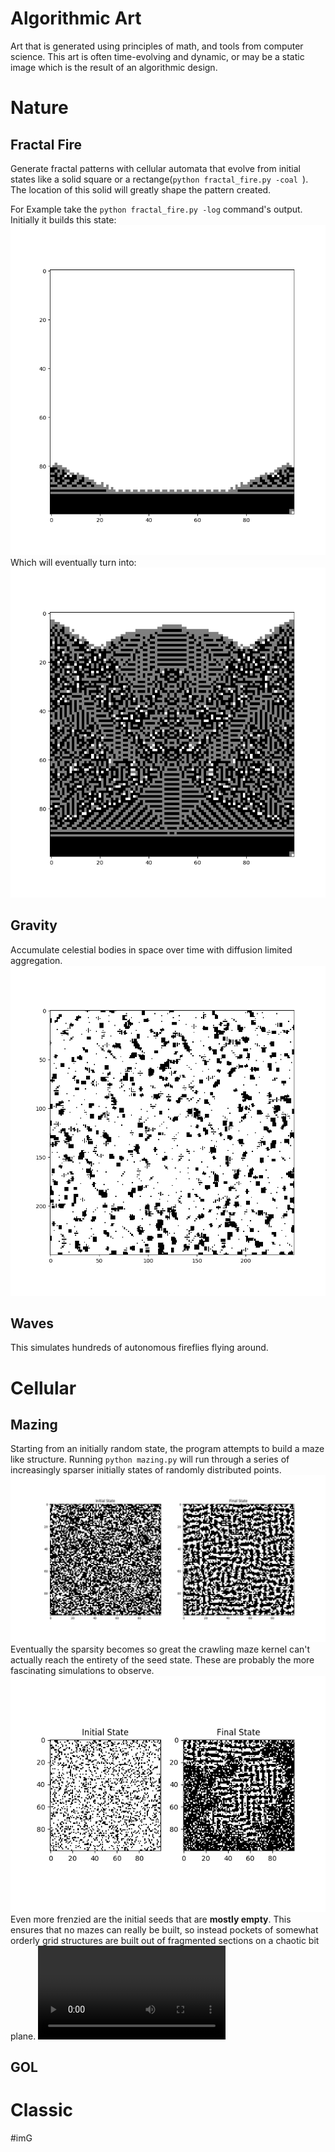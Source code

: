 # **Algorithmic Art**
Art that is generated using principles of math, 
and tools from computer science. This art is 
often time-evolving and dynamic, or may be a 
static image which is the result of an algorithmic 
design. 

# Nature
## Fractal Fire
Generate fractal patterns with cellular automata that evolve from initial states 
like a solid square or a rectange(```python fractal_fire.py -coal ```). The location of this solid will greatly shape
the pattern created. 

For Example take the ``python fractal_fire.py -log`` command's output. Initially it
builds this state:
![fire_place](https://raw.githubusercontent.com/TylersDurden/AlgorithmicArt/master/Nature/images/fireplace.png)
Which will eventually turn into:
![blazing](https://raw.githubusercontent.com/TylersDurden/AlgorithmicArt/master/Nature/images/pattern.png)

## Gravity 
Accumulate celestial bodies in space over time with diffusion limited aggregation. 
![galactic](https://raw.githubusercontent.com/TylersDurden/AlgorithmicArt/master/Nature/images/gen_galactic.png)

## Waves
This simulates hundreds of autonomous fireflies flying around. 

# Cellular

## Mazing 
Starting from an initially random state, the program attempts to build a maze like structure. 
Running ```python mazing.py``` will run through a series of increasingly sparser initially states
of randomly distributed points. 
![Example_Maze](https://raw.githubusercontent.com/TylersDurden/AlgorithmicArt/master/cellular/images/maze.png)
Eventually the sparsity becomes so great the crawling maze kernel can't actually reach the entirety of
the seed state. These are probably the more fascinating simulations to observe. 
![sparse_maze](https://raw.githubusercontent.com/TylersDurden/AlgorithmicArt/master/cellular/images/sparser_maze.png)
Even more frenzied are the initial seeds that are **mostly empty**. This ensures that no mazes can really be built,
so instead pockets of somewhat orderly grid structures are built out of fragmented sections on a chaotic bit plane. 
![Animated](https://raw.githubusercontent.com/TylersDurden/AlgorithmicArt/master/cellular/images/mazy.mp4)
## GOL
# Classic
#imG
